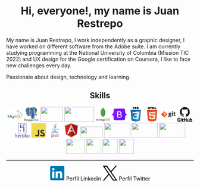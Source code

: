 <h1 align="center"> Hi, everyone!, my name is Juan Restrepo</h1>

My name is Juan Restrepo, I work independently as a graphic designer, I have worked on different software from the Adobe suite. I am currently studying programming at the National University of Colombia (Mission TIC 2022) and UX design for the Google certification on Coursera,
I like to face new challenges every day.

Passionate about design, technology and learning.



<h2 align="center">Skills</h2>
<div align="center">
<a href="https://www.mysql.com" target="_blank"><img src="https://github.com/devicons/devicon/blob/master/icons/mysql/mysql-original-wordmark.svg" alt="" width="40" height="40"/></a>
<a href="https://www.postgresql.org" target="_blank"><img src="https://github.com/devicons/devicon/blob/master/icons/postgresql/postgresql-original-wordmark.svg" alt="" width="40" height="40"/></a>
<a href="https://www.atlassian.com/es/software/jira?gclsrc=aw.ds&&aceid=&adposition=&adgroup=136933768214&campaign=17615719354&creative=607336902437&device=c&keyword=jira&matchtype=e&network=g&placement=&ds_kids=p71874569415&ds_e=GOOGLE&ds_eid=700000001558501&ds_e1=GOOGLE&gclid=CjwKCAiAvK2bBhB8EiwAZUbP1JtcLqM8_tLVo0n4_D6O0PmREsLfW6ijgr1IOth3MMyuxH_WvBZdiRoCte8QAvD_BwE"><img src="https://logos-world.net/wp-content/uploads/2021/02/Jira-Logo.png" alt="" width="60" height="40"/></a>
<a href="https://bitbucket.org"><img src="https://upload.wikimedia.org/wikipedia/commons/3/32/Atlassian_Bitbucket_Logo.png" alt="" width="80" height="40"/></a>
<a href="https://www.mongodb.com/" target="_blank"><img src="https://github.com/devicons/devicon/blob/master/icons/mongodb/mongodb-original-wordmark.svg" alt="" width="40" height="40"/></a>
<a href="https://getbootstrap.com" target="_blank"><img src="https://github.com/devicons/devicon/blob/master/icons/bootstrap/bootstrap-original.svg" alt="" width="40" height="40"/></a>
<a href="https://developer.mozilla.org/es/docs/Web/CSS" target="_blank"><img src="https://github.com/devicons/devicon/blob/master/icons/css3/css3-original-wordmark.svg" alt="" width="40" height="40"/></a>
<a href="https://developer.mozilla.org/es/docs/Web/HTML" target="_blank"><img src="https://github.com/devicons/devicon/blob/master/icons/html5/html5-original-wordmark.svg" alt="" width="40" height="40"/></a>
<a href="https://git-scm.com" target="_blank"><img src="https://github.com/devicons/devicon/blob/master/icons/git/git-original-wordmark.svg" alt="" width="40" height="40"/></a>
<a href="https://github.com" target="_blank"><img src="https://github.com/devicons/devicon/blob/master/icons/github/github-original-wordmark.svg" alt="" width="40" height="40"/></a>
<a href="https://www.heroku.com" target="_blank"><img src="https://github.com/devicons/devicon/blob/master/icons/heroku/heroku-original-wordmark.svg" alt="" width="40" height="40"/></a>
<a href="https://developer.mozilla.org/es/docs/Web/JavaScript" target="_blank"><img src="https://github.com/devicons/devicon/blob/master/icons/javascript/javascript-original.svg" alt="" width="40" height="40"/></a>
<a href="https://www.java.com/" target="_blank"><img src="https://github.com/devicons/devicon/blob/master/icons/java/java-original-wordmark.svg" alt="" width="40" height="40"/></a>
<a href="https://angular.io"><img src="https://github.com/devicons/devicon/blob/master/icons/angularjs/angularjs-original.svg" alt="" width="40" height="40"/></a>
<a href="https://www.python.org"><img src="https://upload.wikimedia.org/wikipedia/commons/thumb/f/f8/Python_logo_and_wordmark.svg/1280px-Python_logo_and_wordmark.svg.png" alt="" width="60" height="30"/></a>
<a href="https://vuejs.org"><img src="https://positivethinking.tech/wp-content/uploads/2021/01/Logo-Vuejs.png" alt="" width="70" height="40"/></a>
<a href="https://flask.palletsprojects.com/en/2.2.x/"><img src="https://upload.wikimedia.org/wikipedia/commons/thumb/3/3c/Flask_logo.svg/1200px-Flask_logo.svg.png" alt="" width="70" height="40"/></a>
<a href="https://balsamiq.com"><img src="https://balsamiq.com/assets/company/brandassets/balsamiq-logo-screen-1000x500.png" alt="" width="70" height="40"/></a>
<a href="https://www.figma.com"><img src="https://cdn2.downdetector.com/static/uploads/logo/figma2.png" alt="" width="50" height="40"/></a>
<a href="https://www.adobe.com/la/products/illustrator.html?gclid=CjwKCAiAvK2bBhB8EiwAZUbP1HfRJpPKP6LCKKFjth91geAfvq-32BvJiOFS6HqstsSOlF1ElIo-8hoCKu8QAvD_BwE&sdid=KQPQL&mv=search&ef_id=CjwKCAiAvK2bBhB8EiwAZUbP1HfRJpPKP6LCKKFjth91geAfvq-32BvJiOFS6HqstsSOlF1ElIo-8hoCKu8QAvD_BwE:G:s&s_kwcid=AL!3085!3!442303212642!e!!g!!illustrator!9499870682!97813414318"><img src="https://upload.wikimedia.org/wikipedia/commons/thumb/6/66/Illustrator_CC_icon.png/492px-Illustrator_CC_icon.png" alt="" width="40" height="40"/></a>
<a href="https://www.adobe.com/la/products/photoshop.html?gclid=CjwKCAiAvK2bBhB8EiwAZUbP1MMSoctTZzLst7SDeH1DiDBojObsghA7pBNcwGlTUQviL9lQLVBTaxoCAxcQAvD_BwE&sdid=KQPQZ&mv=search&ef_id=CjwKCAiAvK2bBhB8EiwAZUbP1MMSoctTZzLst7SDeH1DiDBojObsghA7pBNcwGlTUQviL9lQLVBTaxoCAxcQAvD_BwE:G:s&s_kwcid=AL!3085!3!476816453885!b!!g!!%2Bphotoshop!11413140171!115418617427"><img src="https://icones.pro/wp-content/uploads/2021/07/logo-photoshop-original.png" alt="" width="40" height="40"/></a>
<a href="[https://www.adobe.com/la/products/indesign.html?sdid=KQPQV&mv=search&ef_id=CjwKCAiAvK2bBhB8EiwAZUbP1LjlboUO9jcKW1qr2kIznVrNRdNsFPDwAH3VcW7EuBqaOzORCN4U4RoCFbUQAvD_BwE:G:s&s_kwcid=AL!3085!3!459896392723!e!!g!!indesign!9499870703!97813417438&gclid=CjwKCAiAvK2bBhB8EiwAZUbP1LjlboUO9jcKW1qr2kIznVrNRdNsFPDwAH3VcW7EuBqaOzORCN4U4RoCFbUQAvD_BwE"><img src="https://softnetla.com/wp-content/uploads/2020/06/indesign-7.jpg](https://w7.pngwing.com/pngs/545/668/png-transparent-adobe-indesign-macos-bigsur-icon.png)" alt="" width="40" height="40"/></a>
</div>
<hr />
<div align="center">
<a href="https://www.linkedin.com/in/juan-manuel-restrepo-vela-9213b122b/" style="text-decoration:none;color:black;" target="_blank"><img src="https://github.com/devicons/devicon/blob/master/icons/linkedin/linkedin-original.svg" alt="" width="40" height="40"/> Perfil Linkedin</a>
<a href="https://twitter.com/ManuRV95" style="text-decoration:none;color:black;" target="_blank"><img src="https://github.com/devicons/devicon/blob/master/icons/twitter/twitter-original.svg" alt="" width="40" height="40"/> Perfil Twitter</a>
</div>
<!--
On progress
<a href=""><img src="https://github.com/devicons/devicon/blob/master/icons/sass/sass-original.svg" alt="" width="40" height="40"/></a>
<a href=""><img src="https://github.com/devicons/devicon/blob/master/icons/python/python-original-wordmark.svg" alt="" width="40" height="40"/></a>
<a href=""><img src="https://github.com/devicons/devicon/blob/master/icons/php/php-original.svg" alt="" width="40" height="40"/></a>

<a href=""><img src="https://github.com/devicons/devicon/blob/master/icons/react/react-original-wordmark.svg" alt="" width="40" height="40"/></a>
<a href=""><img src="https://github.com/devicons/devicon/blob/master/icons/vuejs/vuejs-original-wordmark.svg" alt="" width="40" height="40"/></a>
<a href=""><img src="https://github.com/devicons/devicon/blob/master/icons/svelte/svelte-original-wordmark.svg" alt="" width="40" height="40"/></a>
<a href=""><img src="https://github.com/devicons/devicon/blob/master/icons/electron/electron-original.svg" alt="" width="40" height="40"/></a>
<a href=""><img src="https://github.com/devicons/devicon/blob/master/icons/elixir/elixir-original-wordmark.svg" alt="" width="40" height="40"/></a>
<a href=""><img src="https://github.com/devicons/devicon/blob/master/icons/figma/figma-original.svg" alt="" width="40" height="40"/></a>
<a href=""><img src="https://github.com/devicons/devicon/blob/master/icons/firebase/firebase-plain-wordmark.svg" alt="" width="40" height="40"/></a>
<a href=""><img src="https://github.com/devicons/devicon/blob/master/icons/go/go-original.svg" alt="" width="40" height="40"/></a>
<a href=""><img src="https://github.com/devicons/devicon/blob/master/icons/ionic/ionic-original-wordmark.svg" alt="" width="40" height="40"/></a>
<a href=""><img src="https://github.com/devicons/devicon/blob/master/icons/jenkins/jenkins-original.svg" alt="" width="40" height="40"/></a>
<a href=""><img src="https://github.com/devicons/devicon/blob/master/icons/kotlin/kotlin-original-wordmark.svg" alt="" width="40" height="40"/></a>
<a href=""><img src="https://github.com/devicons/devicon/blob/master/icons/less/less-plain-wordmark.svg" alt="" width="40" height="40"/></a>
<a href=""><img src="https://github.com/devicons/devicon/blob/master/icons/nextjs/nextjs-original-wordmark.svg" alt="" width="40" height="40"/></a>
<a href=""><img src="https://github.com/devicons/devicon/blob/master/icons/tensorflow/tensorflow-original-wordmark.svg" alt="" width="40" height="40"/></a>
<a href=""><img src="https://github.com/devicons/devicon/blob/master/icons/symfony/symfony-original-wordmark.svg" alt="" width="40" height="40"/></a>
<a href=""><img src="https://github.com/devicons/devicon/blob/master/icons/webpack/webpack-original-wordmark.svg" alt="" width="40" height="40"/></a>
<a href=""><img src="https://github.com/devicons/devicon/blob/master/icons/android/android-original-wordmark.svg" alt="" width="40" height="40"/></a>
<a href=""><img src="https://github.com/devicons/devicon/blob/master/icons/amazonwebservices/amazonwebservices-original-wordmark.svg" alt="" width="40" height="40"/></a>
<a href=""><img src="" alt="" width="40" height="40"/></a>
-->
